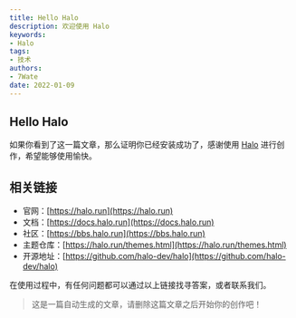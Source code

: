```yaml
---
title: Hello Halo
description: 欢迎使用 Halo
keywords:
- Halo
tags: 
- 技术
authors:
- 7Wate
date: 2022-01-09
---
```


## Hello Halo

如果你看到了这一篇文章，那么证明你已经安装成功了，感谢使用 [Halo](https://halo.run) 进行创作，希望能够使用愉快。

## 相关链接

- 官网：[https://halo.run](https://halo.run)
- 文档：[https://docs.halo.run](https://docs.halo.run)
- 社区：[https://bbs.halo.run](https://bbs.halo.run)
- 主题仓库：[https://halo.run/themes.html](https://halo.run/themes.html)
- 开源地址：[https://github.com/halo-dev/halo](https://github.com/halo-dev/halo)

在使用过程中，有任何问题都可以通过以上链接找寻答案，或者联系我们。

> 这是一篇自动生成的文章，请删除这篇文章之后开始你的创作吧！
